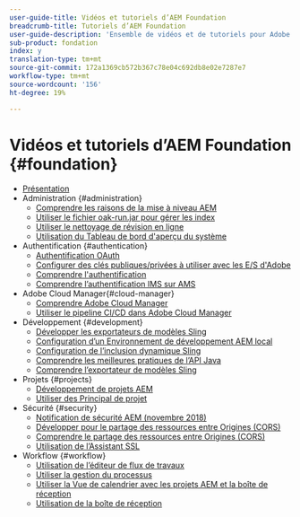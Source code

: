 ```yaml
---
user-guide-title: Vidéos et tutoriels d’AEM Foundation
breadcrumb-title: Tutoriels d’AEM Foundation
user-guide-description: 'Ensemble de vidéos et de tutoriels pour Adobe Experience Manager Foundation. '
sub-product: fondation
index: y
translation-type: tm+mt
source-git-commit: 172a1369cb572b367c78e04c692db8e02e7287e7
workflow-type: tm+mt
source-wordcount: '156'
ht-degree: 19%

---
```



# Vidéos et tutoriels d’AEM Foundation {#foundation}

+ [Présentation](./overview.md)
+ Administration {#administration}
   + [Comprendre les raisons de la mise à niveau AEM](./administration/understand-reasons-to-upgrade.md)
   + [Utiliser le fichier oak-run.jar pour gérer les index](./administration/use-oak-run-jar-to-manage-indexes.md)
   + [Utiliser le nettoyage de révision en ligne](./administration/use-online-revision-clean-up.md)
   + [Utilisation du Tableau de bord d&#39;aperçu du système](./administration/use-the-system-overview-dashboard.md)
+ Authentification {#authentication}
   + [Authentification OAuth](authentication/oauth-code-sample-develop.md)
   + [Configurer des clés publiques/privées à utiliser avec les E/S d&#39;Adobe](authentication/set-up-public-private-keys-for-use-with-aem-and-adobe-io.md)
   + [Comprendre l&#39;authentification](authentication/authentication-support-article-understand.md)
   + [Comprendre l’authentification IMS sur AMS](authentication/adobe-ims-authentication-technical-video-understand.md)
+ Adobe Cloud Manager{#cloud-manager}
   + [Comprendre Adobe Cloud Manager](./cloud-manager/understand-cloud-manager-for-aem.md)
   + [Utiliser le pipeline CI/CD dans Adobe Cloud Manager](./cloud-manager/use-the-cicd-pipeline-in-cloud-manager-for-aem.md)
+ Développement {#development}
   + [Développer les exportateurs de modèles Sling](./development/develop-sling-model-exporter.md)
   + [Configuration d’un Environnement de développement AEM local](./development/set-up-a-local-aem-development-environment.md)
   + [Configuration de l’inclusion dynamique Sling](./development/set-up-sling-dynamic-include.md)
   + [Comprendre les meilleures pratiques de l’API Java](./development/understand-java-api-best-practices.md)
   + [Comprendre l’exportateur de modèles Sling](./development/understand-sling-model-exporter.md)
+ Projets {#projects}
   + [Développement de projets AEM](./projects/develop-aem-projects.md)
   + [Utiliser des Principal de projet](./projects/use-project-masters.md)
+ Sécurité {#security}
   + [Notification de sécurité AEM (novembre 2018)](./security/aem-security-notification-2018-11.md)
   + [Développer pour le partage des ressources entre Origines (CORS)](./security/develop-for-cross-origin-resource-sharing.md)
   + [Comprendre le partage des ressources entre Origines (CORS)](./security/understand-cross-origin-resource-sharing.md)
   + [Utilisation de l’Assistant SSL](./security/use-the-ssl-wizard.md)
+ Workflow {#workflow}
   + [Utilisation de l’éditeur de flux de travaux](./workflow/use-the-workflow-editor.md)
   + [Utiliser la gestion du processus](./workflow/use-workflow-management.md)
   + [Utiliser la Vue de calendrier avec les projets AEM et la boîte de réception](./workflow/use-the-calendar-view-with-aem-projects-and-inbox.md)
   + [Utilisation de la boîte de réception](./workflow/use-the-inbox.md)

